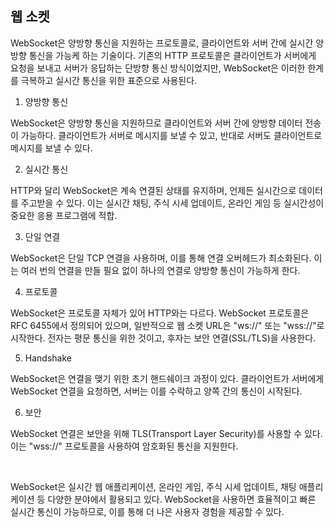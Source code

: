 ## 웹 소켓

WebSocket은 양방향 통신을 지원하는 프로토콜로, 클라이언트와 서버 간에 실시간 양방향 통신을 가능케 하는 기술이다. 기존의 HTTP 프로토콜은 클라이언트가 서버에게 요청을 보내고 서버가 응답하는 단방향 통신 방식이었지만, WebSocket은 이러한 한계를 극복하고 실시간 통신을 위한 표준으로 사용된다. <br />

1. 양방향 통신

WebSocket은 양방향 통신을 지원하므로 클라이언트와 서버 간에 양방향 데이터 전송이 가능하다. 클라이언트가 서버로 메시지를 보낼 수 있고, 반대로 서버도 클라이언트로 메시지를 보낼 수 있다.
<br />

2. 실시간 통신

HTTP와 달리 WebSocket은 계속 연결된 상태를 유지하며, 언제든 실시간으로 데이터를 주고받을 수 있다. 이는 실시간 채팅, 주식 시세 업데이트, 온라인 게임 등 실시간성이 중요한 응용 프로그램에 적합.
<br />

3. 단일 연결

WebSocket은 단일 TCP 연결을 사용하며, 이를 통해 연결 오버헤드가 최소화된다. 이는 여러 번의 연결을 만들 필요 없이 하나의 연결로 양방향 통신이 가능하게 한다.
<br />

4. 프로토콜

WebSocket은 프로토콜 자체가 있어 HTTP와는 다르다. WebSocket 프로토콜은 RFC 6455에서 정의되어 있으며, 일반적으로 웹 소켓 URL은 "ws://" 또는 "wss://"로 시작한다. 전자는 평문 통신을 위한 것이고, 후자는 보안 연결(SSL/TLS)을 사용한다.
<br />

5. Handshake

WebSocket은 연결을 맺기 위한 초기 핸드쉐이크 과정이 있다. 클라이언트가 서버에게 WebSocket 연결을 요청하면, 서버는 이를 수락하고 양쪽 간의 통신이 시작된다.
<br />

6. 보안

WebSocket 연결은 보안을 위해 TLS(Transport Layer Security)를 사용할 수 있다. 이는 "wss://" 프로토콜을 사용하여 암호화된 통신을 지원한다.

<br />

WebSocket은 실시간 웹 애플리케이션, 온라인 게임, 주식 시세 업데이트, 채팅 애플리케이션 등 다양한 분야에서 활용되고 있다. WebSocket을 사용하면 효율적이고 빠른 실시간 통신이 가능하므로, 이를 통해 더 나은 사용자 경험을 제공할 수 있다.
